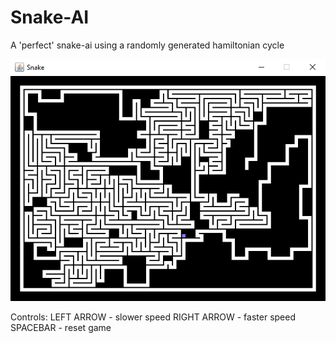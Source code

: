# Snake-AI
A 'perfect' snake-ai using a randomly generated hamiltonian cycle

<img src="https://github.com/StylexTV/Snake-AI/blob/master/screenshot.png">

Controls:
LEFT ARROW - slower speed
RIGHT ARROW - faster speed
SPACEBAR - reset game
